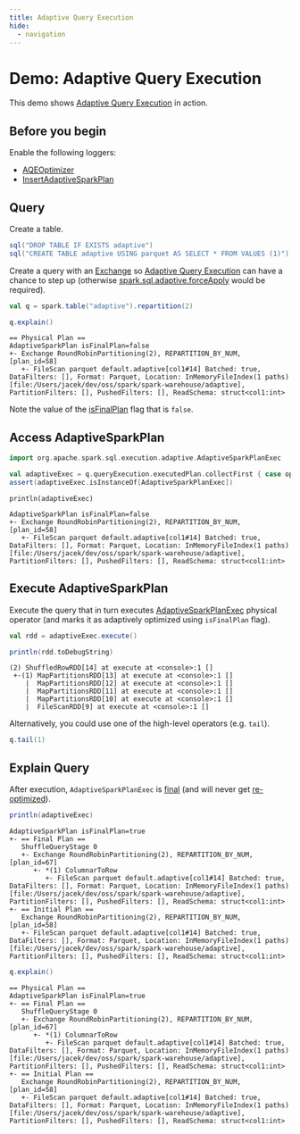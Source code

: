 ```yaml
---
title: Adaptive Query Execution
hide:
  - navigation
---
```


# Demo: Adaptive Query Execution

This demo shows [Adaptive Query Execution](../adaptive-query-execution/index.md) in action.

## Before you begin

Enable the following loggers:

* [AQEOptimizer](../adaptive-query-execution/AQEOptimizer.md#logging)
* [InsertAdaptiveSparkPlan](../physical-optimizations/InsertAdaptiveSparkPlan.md#logging)

## Query

Create a table.

```scala
sql("DROP TABLE IF EXISTS adaptive")
sql("CREATE TABLE adaptive USING parquet AS SELECT * FROM VALUES (1)")
```

Create a query with an [Exchange](../physical-operators/Exchange.md) so [Adaptive Query Execution](../adaptive-query-execution/index.md) can have a chance to step up (otherwise [spark.sql.adaptive.forceApply](../configuration-properties.md#spark.sql.adaptive.forceApply) would be required).

```scala
val q = spark.table("adaptive").repartition(2)
```

```scala
q.explain()
```

```text
== Physical Plan ==
AdaptiveSparkPlan isFinalPlan=false
+- Exchange RoundRobinPartitioning(2), REPARTITION_BY_NUM, [plan_id=58]
   +- FileScan parquet default.adaptive[col1#14] Batched: true, DataFilters: [], Format: Parquet, Location: InMemoryFileIndex(1 paths)[file:/Users/jacek/dev/oss/spark/spark-warehouse/adaptive], PartitionFilters: [], PushedFilters: [], ReadSchema: struct<col1:int>
```

Note the value of the [isFinalPlan](../physical-operators/AdaptiveSparkPlanExec.md#isFinalPlan) flag that is `false`.

## Access AdaptiveSparkPlan

```scala
import org.apache.spark.sql.execution.adaptive.AdaptiveSparkPlanExec

val adaptiveExec = q.queryExecution.executedPlan.collectFirst { case op: AdaptiveSparkPlanExec => op }.get
assert(adaptiveExec.isInstanceOf[AdaptiveSparkPlanExec])
```

```text
println(adaptiveExec)
```

```text
AdaptiveSparkPlan isFinalPlan=false
+- Exchange RoundRobinPartitioning(2), REPARTITION_BY_NUM, [plan_id=58]
   +- FileScan parquet default.adaptive[col1#14] Batched: true, DataFilters: [], Format: Parquet, Location: InMemoryFileIndex(1 paths)[file:/Users/jacek/dev/oss/spark/spark-warehouse/adaptive], PartitionFilters: [], PushedFilters: [], ReadSchema: struct<col1:int>
```

## Execute AdaptiveSparkPlan

Execute the query that in turn executes [AdaptiveSparkPlanExec](../physical-operators/AdaptiveSparkPlanExec.md) physical operator (and marks it as adaptively optimized using `isFinalPlan` flag).

```scala
val rdd = adaptiveExec.execute()
```

```scala
println(rdd.toDebugString)
```

```text
(2) ShuffledRowRDD[14] at execute at <console>:1 []
 +-(1) MapPartitionsRDD[13] at execute at <console>:1 []
    |  MapPartitionsRDD[12] at execute at <console>:1 []
    |  MapPartitionsRDD[11] at execute at <console>:1 []
    |  MapPartitionsRDD[10] at execute at <console>:1 []
    |  FileScanRDD[9] at execute at <console>:1 []
```

Alternatively, you could use one of the high-level operators (e.g. `tail`).

```scala
q.tail(1)
```

## Explain Query

After execution, `AdaptiveSparkPlanExec` is [final](../physical-operators/AdaptiveSparkPlanExec.md#isFinalPlan) (and will never get [re-optimized](../physical-operators/AdaptiveSparkPlanExec.md#reOptimize)).

```scala
println(adaptiveExec)
```

```text
AdaptiveSparkPlan isFinalPlan=true
+- == Final Plan ==
   ShuffleQueryStage 0
   +- Exchange RoundRobinPartitioning(2), REPARTITION_BY_NUM, [plan_id=67]
      +- *(1) ColumnarToRow
         +- FileScan parquet default.adaptive[col1#14] Batched: true, DataFilters: [], Format: Parquet, Location: InMemoryFileIndex(1 paths)[file:/Users/jacek/dev/oss/spark/spark-warehouse/adaptive], PartitionFilters: [], PushedFilters: [], ReadSchema: struct<col1:int>
+- == Initial Plan ==
   Exchange RoundRobinPartitioning(2), REPARTITION_BY_NUM, [plan_id=58]
   +- FileScan parquet default.adaptive[col1#14] Batched: true, DataFilters: [], Format: Parquet, Location: InMemoryFileIndex(1 paths)[file:/Users/jacek/dev/oss/spark/spark-warehouse/adaptive], PartitionFilters: [], PushedFilters: [], ReadSchema: struct<col1:int>
```

```scala
q.explain()
```

```text
== Physical Plan ==
AdaptiveSparkPlan isFinalPlan=true
+- == Final Plan ==
   ShuffleQueryStage 0
   +- Exchange RoundRobinPartitioning(2), REPARTITION_BY_NUM, [plan_id=67]
      +- *(1) ColumnarToRow
         +- FileScan parquet default.adaptive[col1#14] Batched: true, DataFilters: [], Format: Parquet, Location: InMemoryFileIndex(1 paths)[file:/Users/jacek/dev/oss/spark/spark-warehouse/adaptive], PartitionFilters: [], PushedFilters: [], ReadSchema: struct<col1:int>
+- == Initial Plan ==
   Exchange RoundRobinPartitioning(2), REPARTITION_BY_NUM, [plan_id=58]
   +- FileScan parquet default.adaptive[col1#14] Batched: true, DataFilters: [], Format: Parquet, Location: InMemoryFileIndex(1 paths)[file:/Users/jacek/dev/oss/spark/spark-warehouse/adaptive], PartitionFilters: [], PushedFilters: [], ReadSchema: struct<col1:int>
```

